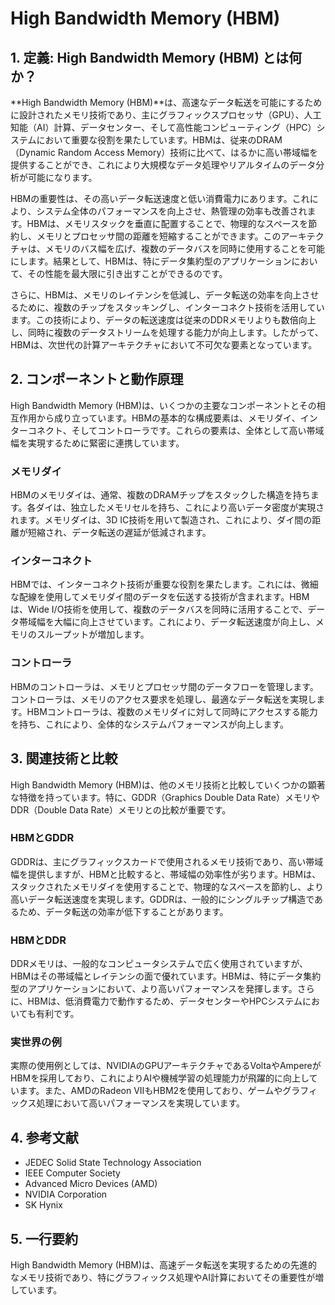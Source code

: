 # High Bandwidth Memory (HBM)

## 1. 定義: **High Bandwidth Memory (HBM)** とは何か？
**High Bandwidth Memory (HBM)**は、高速なデータ転送を可能にするために設計されたメモリ技術であり、主にグラフィックスプロセッサ（GPU）、人工知能（AI）計算、データセンター、そして高性能コンピューティング（HPC）システムにおいて重要な役割を果たしています。HBMは、従来のDRAM（Dynamic Random Access Memory）技術に比べて、はるかに高い帯域幅を提供することができ、これにより大規模なデータ処理やリアルタイムのデータ分析が可能になります。

HBMの重要性は、その高いデータ転送速度と低い消費電力にあります。これにより、システム全体のパフォーマンスを向上させ、熱管理の効率も改善されます。HBMは、メモリスタックを垂直に配置することで、物理的なスペースを節約し、メモリとプロセッサ間の距離を短縮することができます。このアーキテクチャは、メモリのバス幅を広げ、複数のデータバスを同時に使用することを可能にします。結果として、HBMは、特にデータ集約型のアプリケーションにおいて、その性能を最大限に引き出すことができるのです。

さらに、HBMは、メモリのレイテンシを低減し、データ転送の効率を向上させるために、複数のチップをスタッキングし、インターコネクト技術を活用しています。この技術により、データの転送速度は従来のDDRメモリよりも数倍向上し、同時に複数のデータストリームを処理する能力が向上します。したがって、HBMは、次世代の計算アーキテクチャにおいて不可欠な要素となっています。

## 2. コンポーネントと動作原理
High Bandwidth Memory (HBM)は、いくつかの主要なコンポーネントとその相互作用から成り立っています。HBMの基本的な構成要素は、メモリダイ、インターコネクト、そしてコントローラです。これらの要素は、全体として高い帯域幅を実現するために緊密に連携しています。

### メモリダイ
HBMのメモリダイは、通常、複数のDRAMチップをスタックした構造を持ちます。各ダイは、独立したメモリセルを持ち、これにより高いデータ密度が実現されます。メモリダイは、3D IC技術を用いて製造され、これにより、ダイ間の距離が短縮され、データ転送の遅延が低減されます。

### インターコネクト
HBMでは、インターコネクト技術が重要な役割を果たします。これには、微細な配線を使用してメモリダイ間のデータを伝送する技術が含まれます。HBMは、Wide I/O技術を使用して、複数のデータバスを同時に活用することで、データ帯域幅を大幅に向上させています。これにより、データ転送速度が向上し、メモリのスループットが増加します。

### コントローラ
HBMのコントローラは、メモリとプロセッサ間のデータフローを管理します。コントローラは、メモリのアクセス要求を処理し、最適なデータ転送を実現します。HBMコントローラは、複数のメモリダイに対して同時にアクセスする能力を持ち、これにより、全体的なシステムパフォーマンスが向上します。

## 3. 関連技術と比較
High Bandwidth Memory (HBM)は、他のメモリ技術と比較していくつかの顕著な特徴を持っています。特に、GDDR（Graphics Double Data Rate）メモリやDDR（Double Data Rate）メモリとの比較が重要です。

### HBMとGDDR
GDDRは、主にグラフィックスカードで使用されるメモリ技術であり、高い帯域幅を提供しますが、HBMと比較すると、帯域幅の効率性が劣ります。HBMは、スタックされたメモリダイを使用することで、物理的なスペースを節約し、より高いデータ転送速度を実現します。GDDRは、一般的にシングルチップ構造であるため、データ転送の効率が低下することがあります。

### HBMとDDR
DDRメモリは、一般的なコンピュータシステムで広く使用されていますが、HBMはその帯域幅とレイテンシの面で優れています。HBMは、特にデータ集約型のアプリケーションにおいて、より高いパフォーマンスを発揮します。さらに、HBMは、低消費電力で動作するため、データセンターやHPCシステムにおいても有利です。

### 実世界の例
実際の使用例としては、NVIDIAのGPUアーキテクチャであるVoltaやAmpereがHBMを採用しており、これによりAIや機械学習の処理能力が飛躍的に向上しています。また、AMDのRadeon VIIもHBM2を使用しており、ゲームやグラフィックス処理において高いパフォーマンスを実現しています。

## 4. 参考文献
- JEDEC Solid State Technology Association
- IEEE Computer Society
- Advanced Micro Devices (AMD)
- NVIDIA Corporation
- SK Hynix

## 5. 一行要約
High Bandwidth Memory (HBM)は、高速データ転送を実現するための先進的なメモリ技術であり、特にグラフィックス処理やAI計算においてその重要性が増しています。